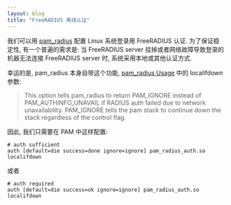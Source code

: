 ```yaml
---
layout: blog
title: "FreeRADIUS 离线认证"
---
```


我们可以用 [pam_radius](ftp://ftp.freeradius.org/pub/radius/pam_radius-1.3.17.tar.gz) 配置 Linux 系统登录用 FreeRADIUS 认证. 为了保证稳定性, 有一个普遍的需求是: 当 FreeRADIUS server 挂掉或者网络故障导致登录的机器无法连接 FreeRADIUS server 时, 系统采用本地或其他认证方式.

幸运的是, pam\_radius 本身自带这个功能, [pam_radius Usage](https://github.com/FreeRADIUS/pam_radius/blob/master/USAGE) 中的 localifdown 参数:

> This option tells pam_radius to return PAM_IGNORE instead of PAM_AUTHINFO_UNAVAIL if RADIUS auth failed due to network unavailability. PAM_IGNORE tells the pam stack to continue down the stack regardless of the control flag.

因此, 我们只需要在 PAM 中这样配置:

```
# auth sufficient
auth [default=die success=done ignore=ignore] pam_radius_auth.so localifdown
```

或者

```
# auth required
auth [default=die success=ok ignore=ignore] pam_radius_auth.so localifdown
```